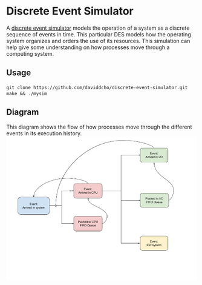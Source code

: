 # Discrete Event Simulator
A [discrete event simulator](https://en.wikipedia.org/wiki/Discrete-event_simulation) models the operation of a system as a discrete sequence of events in time.
This particular DES models how the operating system organizes and orders the use of its resources. This simulation can help give some understanding on how processes move through a computing system. 

## Usage 
```
git clone https://github.com/daviddcho/discrete-event-simulator.git
make && ./mysim
```
## Diagram 
This diagram shows the flow of how processes move through the different events in its execution history.
![Event Handler Diagram](/event_handler_diagram.png)
